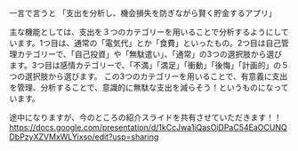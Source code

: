一言で言うと
「支出を分析し、機会損失を防ぎながら賢く貯金するアプリ」

主な機能としては、支出を３つのカテゴリーを用いることで分析するようにしています。1つ目は、通常の「電気代」とか「食費」といったもの。2つ目は自己管理カテゴリーで、「自己投資」や「無駄遣い」、「通常」の3つの選択肢から選びます。3つ目は感情カテゴリーで、「不満」「満足」「衝動」「後悔」「計画的」の５つの選択肢から選びます。
この3つのカテゴリーを用いることで、有意義に支出を管理、分析することで、意識的に無駄な支出を減らそう！というものになっています。

途中になりますが、今のところの紹介スライドを共有させていただきます！！
https://docs.google.com/presentation/d/1kCcJwa1iQasOiDPaC54EaOCUNQDbPzyXZVMxWLYixso/edit?usp=sharing
